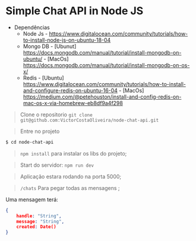 # Simple Chat API in Node JS

- Dependências
  - Node Js 
        - https://www.digitalocean.com/community/tutorials/how-to-install-node-js-on-ubuntu-18-04 
  - Mongo DB
        - [Ubunut] https://docs.mongodb.com/manual/tutorial/install-mongodb-on-ubuntu/
        - [MacOs] https://docs.mongodb.com/manual/tutorial/install-mongodb-on-os-x/
  - Redis
        - [Ubuntu] https://www.digitalocean.com/community/tutorials/how-to-install-and-configure-redis-on-ubuntu-16-04
        - [MacOs] https://medium.com/@petehouston/install-and-config-redis-on-mac-os-x-via-homebrew-eb8df9a4f298

> Clone o repositorio
`git clone git@github.com:VictorCostaOliveira/node-chat-api.git`

> Entre no projeto

```bash
$ cd node-chat-api
```

> `npm install` para instalar os libs do projeto;

> Start do servidor:
`npm run dev`

> Aplicação estara rodando na porta 5000;

> `/chats` Para pegar todas as mensagens ;

Uma mensagem terá:
```JSON
{
    handle: "String",
    message: "String",
    created: Date()
}
```